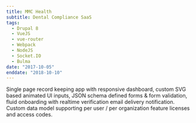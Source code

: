 ```yaml
---
title: MMC Health
subtitle: Dental Compliance SaaS
tags:
  - Drupal 8
  - VueJS
  - vue-router
  - Webpack
  - NodeJS
  - Socket.IO
  - Bulma
date: "2017-10-05"
enddate: "2018-10-10"
---
```

Single page record keeping app with responsive dashboard, custom SVG based animated UI inputs, JSON schema defined forms & form validation, fluid onboarding with realtime verification email delivery notification. Custom data model supporting per user / per organization feature licenses and access codes.
